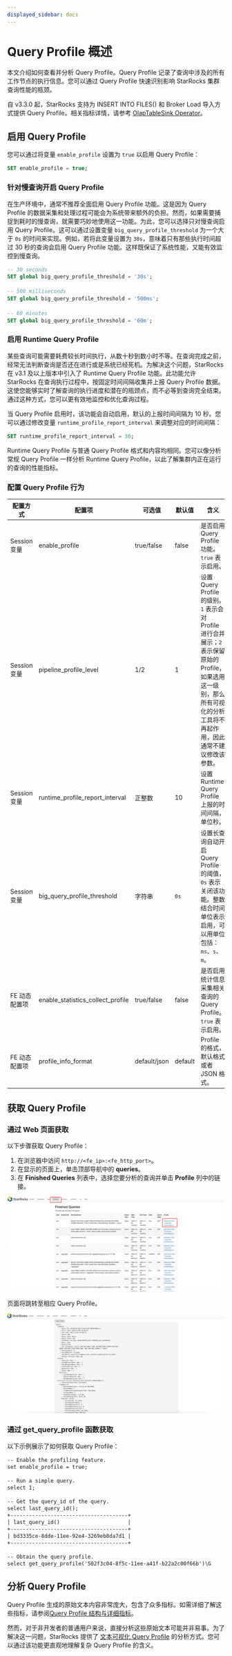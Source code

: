 ```yaml
---
displayed_sidebar: docs
---
```


# Query Profile 概述

本文介绍如何查看并分析 Query Profile。Query Profile 记录了查询中涉及的所有工作节点的执行信息。您可以通过 Query Profile 快速识别影响 StarRocks 集群查询性能的瓶颈。

自 v3.3.0 起，StarRocks 支持为 INSERT INTO FILES() 和 Broker Load 导入方式提供 Query Profile。相关指标详情，请参考 [OlapTableSink Operator](./query_profile_details.md#olaptablesink-operator)。

## 启用 Query Profile

您可以通过将变量 `enable_profile` 设置为 `true` 以启用 Query Profile：

```SQL
SET enable_profile = true;
```

### 针对慢查询开启 Query Profile

在生产环境中，通常不推荐全面启用 Query Profile 功能。这是因为 Query Profile 的数据采集和处理过程可能会为系统带来额外的负担。然而，如果需要捕捉到耗时的慢查询，就需要巧妙地使用这一功能。为此，您可以选择只对慢查询启用 Query Profile。这可以通过设置变量 `big_query_profile_threshold` 为一个大于 `0s` 的时间来实现。例如，若将此变量设置为 `30s`，意味着只有那些执行时间超过 30 秒的查询会启用 Query Profile 功能。这样既保证了系统性能，又能有效监控到慢查询。

```SQL
-- 30 seconds
SET global big_query_profile_threshold = '30s';

-- 500 milliseconds
SET global big_query_profile_threshold = '500ms';

-- 60 minutes
SET global big_query_profile_threshold = '60m';
```

### 启用 Runtime Query Profile

某些查询可能需要耗费较长时间执行，从数十秒到数小时不等。在查询完成之前，经常无法判断查询是否还在进行或是系统已经死机。为解决这个问题，StarRocks 在 v3.1 及以上版本中引入了 Runtime Query Profile 功能。此功能允许 StarRocks 在查询执行过程中，按固定时间间隔收集并上报 Query Profile 数据。这使您能够实时了解查询的执行进度和潜在的瓶颈点，而不必等到查询完全结束。通过这种方式，您可以更有效地监控和优化查询过程。

当 Query Profile 启用时，该功能会自动启用，默认的上报时间间隔为 10 秒。您可以通过修改变量 `runtime_profile_report_interval` 来调整对应的时间间隔：

```SQL
SET runtime_profile_report_interval = 30;
```

Runtime Query Profile 与普通 Query Profile 格式和内容均相同。您可以像分析常规 Query Profile 一样分析 Runtime Query Profile，以此了解集群内正在运行的查询的性能指标。

### 配置 Query Profile 行为

| 配置方式 | 配置项 | 可选值 | 默认值 | 含义 |
| -- | -- | -- | -- | -- |
| Session 变量 | enable_profile | true/false | false |是否启用 Query Profile 功能。`true` 表示启用。 |
| Session 变量 | pipeline_profile_level | 1/2 | 1 | 设置 Query Profile 的级别。`1` 表示会对 Profile 进行合并展示；`2` 表示保留原始的 Profile，如果选用这一级别，那么所有可视化的分析工具将不再起作用，因此通常不建议修改该参数。 |
| Session 变量 | runtime_profile_report_interval | 正整数 | 10 | 设置 Runtime Query Profile 上报的时间间隔，单位秒。 |
| Session 变量 | big_query_profile_threshold | 字符串 | `0s` | 设置长查询自动开启 Query Profile 的阈值，`0s` 表示关闭该功能。整数结合时间单位表示启用，可以用单位包括：`ms`、`s`、`m`。 |
| FE 动态配置项 | enable_statistics_collect_profile | true/false | false | 是否启用统计信息采集相关查询的 Query Profile。`true` 表示启用。 |
| FE 动态配置项 | profile_info_format | default/json | default | Profile 的格式，默认格式或者 JSON 格式。 |

## 获取 Query Profile

### 通过 Web 页面获取

以下步骤获取 Query Profile：

1. 在浏览器中访问 `http://<fe_ip>:<fe_http_port>`。
2. 在显示的页面上，单击顶部导航中的 **queries**。
3. 在 **Finished Queries** 列表中，选择您要分析的查询并单击 **Profile** 列中的链接。

![img](../_assets/profile-1.png)

页面将跳转至相应 Query Profile。

![img](../_assets/profile-2.png)

### 通过 get_query_profile 函数获取

以下示例展示了如何获取 Query Profile：

```
-- Enable the profiling feature.
set enable_profile = true;

-- Run a simple query.
select 1;

-- Get the query_id of the query.
select last_query_id();
+--------------------------------------+
| last_query_id()                      |
+--------------------------------------+
| bd3335ce-8dde-11ee-92e4-3269eb8da7d1 |
+--------------------------------------+

-- Obtain the query profile.
select get_query_profile('502f3c04-8f5c-11ee-a41f-b22a2c00f66b')\G
```

## 分析 Query Profile

Query Profile 生成的原始文本内容非常庞大，包含了众多指标。如需详细了解这些指标，请参阅[Query Profile 结构与详细指标](./query_profile_details.md)。

然而，对于非开发者的普通用户来说，直接分析这些原始文本可能并非易事。为了解决这一问题，StarRocks 提供了 [文本可视化 Query Profile](./query_profile_text_based_analysis.md) 的分析方式。您可以通过该功能更直观地理解复杂 Query Profile 的含义。
